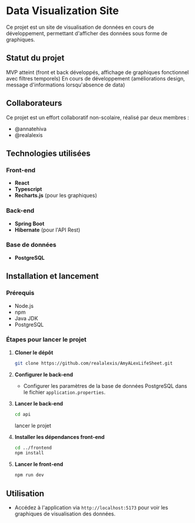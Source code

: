 # Data Visualization Site

Ce projet est un site de visualisation de données en cours de développement, permettant d'afficher des données sous forme de graphiques.

## Statut du projet
MVP atteint (front et back développés, affichage de graphiques fonctionnel avec filtres temporels)
En cours de développement (améliorations design, message d'informations lorsqu'absence de data)

## Collaborateurs

Ce projet est un effort collaboratif non-scolaire, réalisé par deux membres :
- @annatehiva
- @realalexis

## Technologies utilisées

### Front-end
- **React**
- **Typescript**
- **Recharts.js** (pour les graphiques)

### Back-end
- **Spring Boot**
- **Hibernate** (pour l'API Rest)

### Base de données
- **PostgreSQL**

## Installation et lancement

### Prérequis
- Node.js
- npm
- Java JDK
- PostgreSQL

### Étapes pour lancer le projet

1. **Cloner le dépôt**
    ```bash
    git clone https://github.com/realalexis/AmyALexLifeSheet.git
    ```

2. **Configurer le back-end**
    - Configurer les paramètres de la base de données PostgreSQL dans le fichier `application.properties`.

3. **Lancer le back-end**
    ```bash
    cd api
    ```
    lancer le projet

4. **Installer les dépendances front-end**
    ```bash
    cd ../frontend
    npm install
    ```

5. **Lancer le front-end**
    ```bash
    npm run dev
    ```

## Utilisation

- Accédez à l'application via `http://localhost:5173` pour voir les graphiques de visualisation des données.
